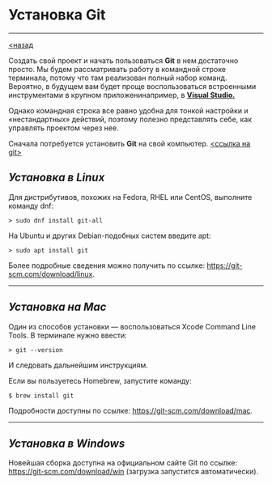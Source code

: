 # **Установка Git**

----
[<назад](readme.md)

Создать свой проект и начать пользоваться **Git** в нем достаточно просто. Мы будем рассматривать работу в командной строке терминала, потому что там реализован полный набор команд. Вероятно, в будущем вам будет проще воспользоваться встроенными инструментами в крупном приложенинапример, в [**Visual Studio.**](https://code.visualstudio.com/)

Однако командная строка все равно удобна для тонкой настройки и «нестандартных» действий, поэтому полезно представлять себе, как управлять проектом через нее.


Сначала потребуется установить **Git** на свой компьютер. [<ссылка на git>](https://git-scm.com/)

## *Установка в Linux*

Для дистрибутивов, похожих на Fedora, RHEL или CentOS, выполните команду dnf:

    > sudo dnf install git-all

На Ubuntu и других Debian-подобных систем введите apt:
        
    > sudo apt install git

Более подробные сведения можно получить по ссылке: https://git-scm.com/download/linux.

---

## *Установка на Mac*

Один из способов установки — воспользоваться Xcode Command Line Tools. В терминале нужно ввести:


    > git --version

И следовать дальнейшим инструкциям.

Если вы пользуетесь Homebrew, запустите команду:


    $ brew install git

Подробности доступны по ссылке: https://git-scm.com/download/mac.

---

## *Установка в Windows*
 Новейшая сборка доступна на официальном сайте Git по ссылке: https://git-scm.com/download/win (загрузка запустится автоматически).